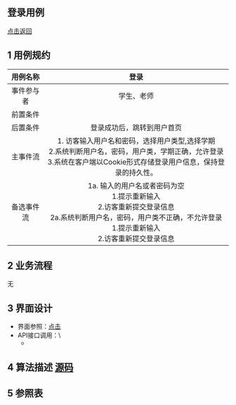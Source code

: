 登录用例
-----------------------------------------------------------------
 [点击返回](C:\Users\john\Desktop\is_analysis\FinalTest\README.md)

 1 用例规约
-------
|用例名称|登录|
|:---:|:---:|
|事件参与者|学生、老师|
|前置条件| |
|后置条件|登录成功后，跳转到用户首页|
|主事件流|1. 访客输入用户名和密码，选择用户类型,选择学期 <br>2.系统判断用户名，密码，用户类，学期正确，允许登录<br>3.系统在客户端以Cookie形式存储登录用户信息，保持登录的持久性。|
|备选事件流|1a. 输入的用户名或者密码为空 <br> 1.提示重新输入 <br>2.访客重新提交登录信息 <br>2a.系统判断用户名，密码，用户类不正确，不允许登录 <br>1.提示重新输入 <br>2.访客重新提交登录信息|

2 业务流程
------
无

3 界面设计
------
* 界面参照：[点击]()
* API接口调用：\
    * []()

4 算法描述 [源码]()
-------------


5 参照表
-----

